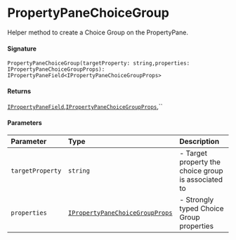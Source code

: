 # PropertyPaneChoiceGroup

Helper method to create a Choice Group on the PropertyPane.

#### Signature
`PropertyPaneChoiceGroup(targetProperty: string,properties: IPropertyPaneChoiceGroupProps): IPropertyPaneField<IPropertyPaneChoiceGroupProps>`

#### Returns
[`IPropertyPaneField`](ipropertypanefield.md),[`IPropertyPaneChoiceGroupProps`](ipropertypanechoicegroupprops.md),``


#### Parameters


| Parameter	   | Type    | Description |
|:-------------|:---------------|:------------|
| `targetProperty`    | `string` | - Target property the choice group is associated to |
| `properties`    | [`IPropertyPaneChoiceGroupProps`](ipropertypanechoicegroupprops.md) | - Strongly typed Choice Group properties |


